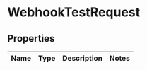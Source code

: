 # WebhookTestRequest
## Properties

Name | Type | Description | Notes
------------ | ------------- | ------------- | -------------


